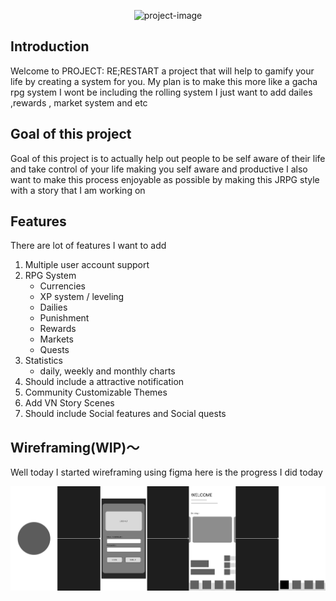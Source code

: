 <p align="center"><img src="https://raw.githubusercontent.com/chibisenpai/Re-Restart/main/bg-small.png" alt="project-image"></p> 

<h2>Introduction</h2> <p id="description"> Welcome to PROJECT: RE;RESTART a project that will help to gamify your life by creating a system for you. My plan is to make this more like a gacha rpg system I wont be including the rolling system I just want to add dailes ,rewards , market system and etc </p> <h2> Goal of this project </h2> <p> Goal of this project is to actually help out people to be self aware of their life and take control of your life making you self aware and productive I also want to make this process enjoyable as possible by making this JRPG style with a story that I am working on </p>   <h2>Features</h2>
	<p>There are lot of features I want to add</p>
	<ol>
	<li>Multiple user account support</li>
	<li>RPG System
	<ul>
	<li>Currencies</li> 
	<li>XP system / leveling</li>
	<li>Dailies</li>
	<li>Punishment</li>
	<li>Rewards</li>
	 <li>Markets</li> 
	 <li>Quests</li> 
	 </ul>
	 </li>
	<li>Statistics
	<ul>
	<li>daily, weekly and monthly charts</li>
	</ul></li>
	<li>Should include a attractive notification</li>
	<li>Community Customizable Themes</li>
	<li>Add VN Story Scenes</li>
	<li>Should include Social features and Social quests</li>
	</ol>
	

<h2>Wireframing(WIP)～</h2>
Well today I started wireframing using figma here is the progress I did today 
<p align="center"><img src="https://raw.githubusercontent.com/chibisenpai/Re-Restart/main/Wireframe%20Re%3BRestart(wip).png" alt="wip wireframe"></p> 

